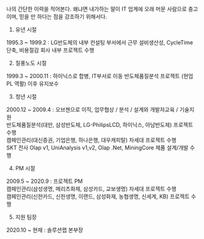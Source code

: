 나의 간단한 이력을 적어본다. 왜냐면 내가하는 말이 IT 업계에 오래 머문 사람으로 충고이며, 믿을 만 하다는 점을 강조하기 위해서다.

1. 유년 시절

1995.3 ~ 1999.2 : LG반도체의 내부 컨설팅 부서에서 근무
설비생산성, CycleTime 단축, 비용절감 회사 내부 프로젝트 
수행

2. 질풍노도 시절

1999.3 ~ 2000.11 : 하이닉스로 합병, IT부서로 이동
반도체품질분석 프로젝트 (현업 PL 역활) 이후 유지보수

3. 청년 시절

2000.12 ~ 2009.4 : 오브젠으로 이직, 업무협상 / 분석 / 설계와 개발자교육 / 기술지원  
반도체품질분석(대만, 삼성반도체, LG-PhilipsLCD, 하이닉스, 아남반도체) 프로젝트 수행  
캠페인관리(대신증권, 기업은행, 하나은행, 대우캐피탈) 차세대 프로젝트 수행  
SKT 전사 Olap v1, UniAnalysis v1,v2, Olap .Net, MiningCore 제품 설계/개발 수행

4. PM 시절

2009.5 ~ 2020.9 : 프로젝트 PM  
캠페인관리(삼성생명, 메리츠화제, 삼성카드, 교보생명) 차세대 프로젝트 수행  
캠페인관리(신한카드, 신한생명, 이랜드, 삼성화재, 농협생명, 신세계, KB) 프로젝트 수행

5. 지원 팀장

2020.10 ~ 현재 : 솔루션랩 본부장